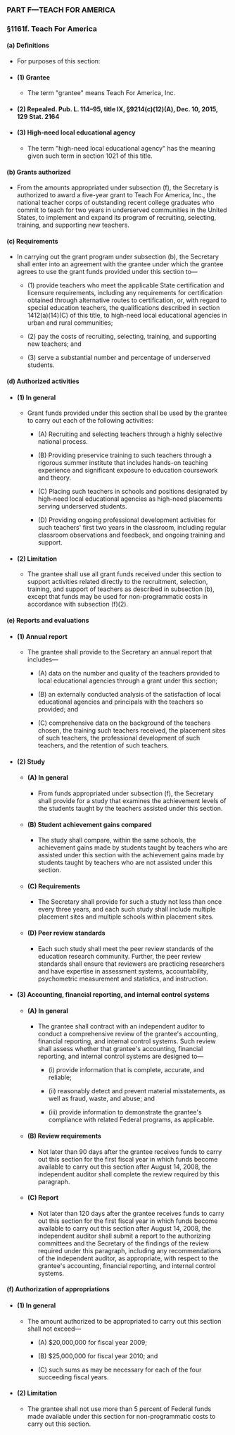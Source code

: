 ### PART F—TEACH FOR AMERICA

### §1161f. Teach For America
#### (a) Definitions
* For purposes of this section:

* #### (1) Grantee
  * The term "grantee" means Teach For America, Inc.

* #### (2) Repealed. Pub. L. 114–95, title IX, §9214(c)(12)(A), Dec. 10, 2015, 129 Stat. 2164
* #### (3) High-need local educational agency
  * The term "high-need local educational agency" has the meaning given such term in section 1021 of this title.

#### (b) Grants authorized
* From the amounts appropriated under subsection (f), the Secretary is authorized to award a five-year grant to Teach For America, Inc., the national teacher corps of outstanding recent college graduates who commit to teach for two years in underserved communities in the United States, to implement and expand its program of recruiting, selecting, training, and supporting new teachers.

#### (c) Requirements
* In carrying out the grant program under subsection (b), the Secretary shall enter into an agreement with the grantee under which the grantee agrees to use the grant funds provided under this section to—

  * (1) provide teachers who meet the applicable State certification and licensure requirements, including any requirements for certification obtained through alternative routes to certification, or, with regard to special education teachers, the qualifications described in section 1412(a)(14)(C) of this title, to high-need local educational agencies in urban and rural communities;

  * (2) pay the costs of recruiting, selecting, training, and supporting new teachers; and

  * (3) serve a substantial number and percentage of underserved students.

#### (d) Authorized activities
* #### (1) In general
  * Grant funds provided under this section shall be used by the grantee to carry out each of the following activities:

    * (A) Recruiting and selecting teachers through a highly selective national process.

    * (B) Providing preservice training to such teachers through a rigorous summer institute that includes hands-on teaching experience and significant exposure to education coursework and theory.

    * (C) Placing such teachers in schools and positions designated by high-need local educational agencies as high-need placements serving underserved students.

    * (D) Providing ongoing professional development activities for such teachers' first two years in the classroom, including regular classroom observations and feedback, and ongoing training and support.

* #### (2) Limitation
  * The grantee shall use all grant funds received under this section to support activities related directly to the recruitment, selection, training, and support of teachers as described in subsection (b), except that funds may be used for non-programmatic costs in accordance with subsection (f)(2).

#### (e) Reports and evaluations
* #### (1) Annual report
  * The grantee shall provide to the Secretary an annual report that includes—

    * (A) data on the number and quality of the teachers provided to local educational agencies through a grant under this section;

    * (B) an externally conducted analysis of the satisfaction of local educational agencies and principals with the teachers so provided; and

    * (C) comprehensive data on the background of the teachers chosen, the training such teachers received, the placement sites of such teachers, the professional development of such teachers, and the retention of such teachers.

* #### (2) Study
  * #### (A) In general
    * From funds appropriated under subsection (f), the Secretary shall provide for a study that examines the achievement levels of the students taught by the teachers assisted under this section.

  * #### (B) Student achievement gains compared
    * The study shall compare, within the same schools, the achievement gains made by students taught by teachers who are assisted under this section with the achievement gains made by students taught by teachers who are not assisted under this section.

  * #### (C) Requirements
    * The Secretary shall provide for such a study not less than once every three years, and each such study shall include multiple placement sites and multiple schools within placement sites.

  * #### (D) Peer review standards
    * Each such study shall meet the peer review standards of the education research community. Further, the peer review standards shall ensure that reviewers are practicing researchers and have expertise in assessment systems, accountability, psychometric measurement and statistics, and instruction.

* #### (3) Accounting, financial reporting, and internal control systems
  * #### (A) In general
    * The grantee shall contract with an independent auditor to conduct a comprehensive review of the grantee's accounting, financial reporting, and internal control systems. Such review shall assess whether that grantee's accounting, financial reporting, and internal control systems are designed to—

      * (i) provide information that is complete, accurate, and reliable;

      * (ii) reasonably detect and prevent material misstatements, as well as fraud, waste, and abuse; and

      * (iii) provide information to demonstrate the grantee's compliance with related Federal programs, as applicable.

  * #### (B) Review requirements
    * Not later than 90 days after the grantee receives funds to carry out this section for the first fiscal year in which funds become available to carry out this section after August 14, 2008, the independent auditor shall complete the review required by this paragraph.

  * #### (C) Report
    * Not later than 120 days after the grantee receives funds to carry out this section for the first fiscal year in which funds become available to carry out this section after August 14, 2008, the independent auditor shall submit a report to the authorizing committees and the Secretary of the findings of the review required under this paragraph, including any recommendations of the independent auditor, as appropriate, with respect to the grantee's accounting, financial reporting, and internal control systems.

#### (f) Authorization of appropriations
* #### (1) In general
  * The amount authorized to be appropriated to carry out this section shall not exceed—

    * (A) $20,000,000 for fiscal year 2009;

    * (B) $25,000,000 for fiscal year 2010; and

    * (C) such sums as may be necessary for each of the four succeeding fiscal years.

* #### (2) Limitation
  * The grantee shall not use more than 5 percent of Federal funds made available under this section for non-programmatic costs to carry out this section.